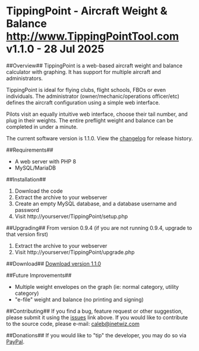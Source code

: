 TippingPoint - Aircraft Weight & Balance
http://www.TippingPointTool.com
v1.1.0 - 28 Jul 2025
========================================

##Overview##
TippingPoint is a web-based aircraft weight and balance calculator with graphing. It has support for multiple aircraft and administrators.

TippingPoint is ideal for flying clubs, flight schools, FBOs or even individuals.  The administrator (owner/mechanic/operations officer/etc) defines the aircraft configuration using a simple web interface.

Pilots visit an equally intuitive web interface, choose their tail number, and plug in their weights.  The entire preflight weight and balance can be completed in under a minute.

The current software version is 1.1.0.  View the [changelog](http://tippingpoint.sourceforge.net/changelog.txt) for release history.

##Requirements##
* A web server with PHP 8
* MySQL/MariaDB

##Installation##
1. Download the code
2. Extract the archive to your webserver
3. Create an empty MySQL database, and a database username and password
4. Visit http://yourserver/TippingPoint/setup.php

##Upgrading##
From version 0.9.4 (if you are not running 0.9.4, upgrade to that version first)
1. Extract the archive to your webserver
2. Visit http://yourserver/TippingPoint/upgrade.php

##Download##
[Download version 1.1.0](https://github.com/CAP-CalebNewville/tipping-point/releases)

##Future Improvements##
* Multiple weight envelopes on the graph (ie: normal category, utility category)
* "e-file" weight and balance (no printing and signing)

##Contributing##
If you find a bug, feature request or other suggestion, please submit it using the [issues](https://github.com/CAP-CalebNewville/tipping-point/issues) link above.
If you would like to contribute to the source code, please e-mail: <caleb@inetwiz.com>

##Donations##
If you would like to "tip" the developer, you may do so via [PayPal](https://www.paypal.com/cgi-bin/webscr?cmd=_s-xclick&hosted_button_id=34CMYSQG2R49Y).
